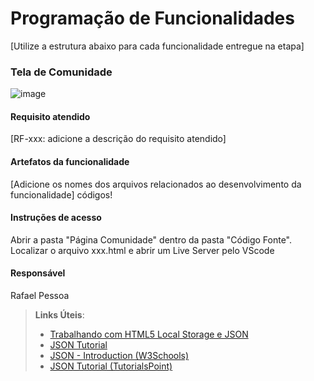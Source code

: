 # Programação de Funcionalidades

[Utilize a estrutura abaixo para cada funcionalidade entregue na etapa]

### Tela de Comunidade

![image](https://github.com/ICEI-PUC-Minas-PMV-ADS/pmv-ads-2024-1-e1-proj-web-t8-pmv-ads-2024-1-e1-projseniorconnect/assets/105830948/869cc78f-8f16-49e1-b25c-68cc1fe0b2de)

#### Requisito atendido

[RF-xxx: adicione a descrição do requisito atendido]

#### Artefatos da funcionalidade

[Adicione os nomes dos arquivos relacionados ao desenvolvimento da funcionalidade] códigos!

#### Instruções de acesso

Abrir a pasta "Página Comunidade" dentro da pasta "Código Fonte". Localizar o arquivo xxx.html e abrir um Live Server pelo VScode

#### Responsável

Rafael Pessoa


> **Links Úteis**:
> - [Trabalhando com HTML5 Local Storage e JSON](https://www.devmedia.com.br/trabalhando-com-html5-local-storage-e-json/29045)
> - [JSON Tutorial](https://www.w3resource.com/JSON)
> - [JSON - Introduction (W3Schools)](https://www.w3schools.com/js/js_json_intro.asp)
> - [JSON Tutorial (TutorialsPoint)](https://www.tutorialspoint.com/json/index.htm)

